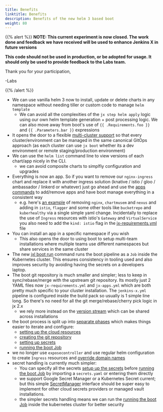 ```yaml
---
title: Benefits
linktitle: Benefits
description: Benefits of the new helm 3 based boot
weight: 80
---
```

{{% alert %}}
**NOTE: This current experiment is now closed. The work done and feedback we have received will be used to enhance Jenkins X in future versions**

**This code should not be used in production, or be adopted for usage.  It should only be used to provide feedback to the Labs team.**

Thank you for your participation,

-Labs


{{% /alert %}}

* We can use vanilla helm 3 now to install, update or delete charts in any namespace without needing tiller or custom code to manage `helm template`
  * We can avoid all the complexities of the `jx step helm apply` logic using our own helm template generation + post processing logic. We can also move away from boot's use of `{{ .Requirements.foo }}` and `{{ .Parameters.bar }}` expressions
* It opens the door to a flexible [multi-cluster support](/docs/labs/boot/multi-cluster/) so that every cluster/environment can be managed in the same canonical GitOps approach (as each cluster can use `jx boot` whether its a dev environment or remote staging/production environment)
* We can use the `helm list` command line to view versions of each chart/app nicely in the CLI.
  * we can avoid composite charts to simplfiy configuration and upgrades
* Everything is now an app. So if you want to remove our `nginx-ingress` chart and replace it with another ingress solution (knative / istio / gloo / ambassador / linkerd or whatever) just go ahead and use the [apps commands](/docs/labs/boot/apps/) to add/remove apps and have boot manage everything in a consistent way
    * e.g. here's [an example](https://github.com/jstrachan/environment-bucketrepo-dev/blob/master/jx-apps.yml#L2-L5) of removing `nginx`, `chartmusem` and `nexus` and adding in `istio`, `flagger` and some other tools like `bucketrepo` and `kuberhealthy` via a single simple yaml change. Incidentally to replace the use of `Ingress` resources with istio's `Gateway` and `VirtualService` you also need to add the `kind: istio` flag in the [jx-requirements.yml](https://github.com/jstrachan/environment-bucketrepo-dev/blob/master/jx-requirements.yml#L57) file
* You can install an app in a specific namespace if you wish
    * This also opens the door to using boot to setup multi-team installations where multiple teams use different namespaces but share services in the same cluster
* The new [jxl boot run](/docs/labs/boot/getting-started/run/) command runs the boot pipeline as a `Job` inside the Kubernetes cluster. This ensures consistency in tooling used and also improves security by avoiding having the secrets on a developers laptop.
* The boot git repository is much smaller and simpler; less to keep in sync/rebase/merge with the upstream git repository. Its mostly just 2 YAML files now `jx-requirements.yml` and `jx-apps.yml` which are both pretty much specific to your cluster installation. The `jenkins-x.yml` pipeline is configured inside the build pack so usually is 1 simple line long. So there's no need for all the git merge/rebase/cherry pick logic in jx 2.x
  * we rely more instead on the [version stream](https://jenkins-x.io/about/concepts/version-stream/) which can be shared across installations
* the boot process is split up into [separate phases](/docs/labs/boot/getting-started/) which makes things easier to iterate and configure:
  * [setting up the cloud resources](/docs/labs/boot/getting-started/cloud/)
  * [creating the git repository](/docs/labs/boot/getting-started/repository/)
  * [setting up secrets](/docs/labs/boot/getting-started/secrets/)
  * [running the boot Job](/docs/labs/boot/getting-started/run/)
* we no longer use `exposecontroller` and use regular helm configuration to create `Ingress` resources and [override domain names](/docs/labs/boot/faq/#how-do-i-configure-the-ingress-domain-in-dev-staging-or-production)
* secret handling is currently much simpler:
  * You can specify all the secrets [setup up the secrets](/docs/labs/boot/getting-started/secrets/) before [running the boot Job](/docs/labs/boot/getting-started/run/) by importing a `secrets.yaml` or entering them directly  
  * we support Google Secret Manager or a Kubernetes Secret current; but this simple [SecretManager](https://github.com/jenkins-x-labs/helmboot/blob/master/pkg/secretmgr/interface.go#L5) interface should be super easy to implement for other cloud secrets providers or managed vault installations.
  * the simpler secrets handling means we can run the [running the boot Job](/docs/labs/boot/getting-started/run/) inside the kubernetes cluster for better security
